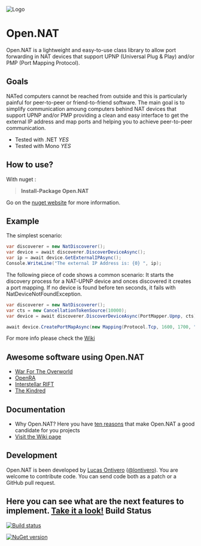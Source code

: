 ![Logo](https://github.com/lontivero/Open.Nat/raw/gh-pages/images/logos/128.jpg)

Open.NAT
======

Open.NAT is a lightweight and easy-to-use class library to allow port forwarding in NAT devices that support UPNP (Universal Plug & Play) and/or PMP (Port Mapping Protocol).


Goals
-----
NATed computers cannot be reached from outside and this is particularly painful for peer-to-peer or friend-to-friend software.
The main goal is to simplify communication amoung computers behind NAT devices that support UPNP and/or PMP providing a clean
and easy interface to get the external IP address and map ports and helping you to achieve peer-to-peer communication.

+ Tested with .NET  _YES_
+ Tested with Mono  _YES_

How to use?
-----------
With nuget :
> **Install-Package Open.NAT**

Go on the [nuget website](https://www.nuget.org/packages/Open.Nat/) for more information.

Example
--------

The simplest scenario:

```c#
var discoverer = new NatDiscoverer();
var device = await discoverer.DiscoverDeviceAsync();
var ip = await device.GetExternalIPAsync();
Console.WriteLine("The external IP Address is: {0} ", ip);
```

The following piece of code shows a common scenario: It starts the discovery process for a NAT-UPNP device and onces discovered it creates a port mapping. If no device is found before ten seconds, it fails with NatDeviceNotFoundException.


```c#
var discoverer = new NatDiscoverer();
var cts = new CancellationTokenSource(10000);
var device = await discoverer.DiscoverDeviceAsync(PortMapper.Upnp, cts);

await device.CreatePortMapAsync(new Mapping(Protocol.Tcp, 1600, 1700, "The mapping name"));
```

For more info please check the [Wiki](https://github.com/lontivero/Open.Nat/wiki)

Awesome software using Open.NAT
-------------
+ [War For The Overworld](https://wftogame.com/)
+ [OpenRA](http://www.openra.net/)
+ [Interstellar RIFT](http://www.interstellarrift.com/)
+ [The Kindred](http://thekindred.net/)

Documentation
-------------
+ Why Open.NAT? Here you have [ten reasons](https://github.com/lontivero/Open.NAT/wiki/Why-Open.NAT) that make Open.NAT a good candidate for you projects
+ [Visit the Wiki page](https://github.com/lontivero/Open.Nat/wiki)

Development
-----------
Open.NAT is been developed by [Lucas Ontivero](http://geeks.ms/blogs/lontivero) ([@lontivero](http://twitter.com/lontivero)).
You are welcome to contribute code. You can send code both as a patch or a GitHub pull request.

Here you can see what are the next features to implement. [Take it a look!](https://trello.com/b/rkHdEm5H/open-nat)
Build Status
------------

[![Build status](https://ci.appveyor.com/api/projects/status/dadcbt26mrlri8cg)](https://ci.appveyor.com/project/lontivero/open-nat)

[![NuGet version](https://badge.fury.io/nu/open.nat.png)](http://badge.fury.io/nu/open.nat)
